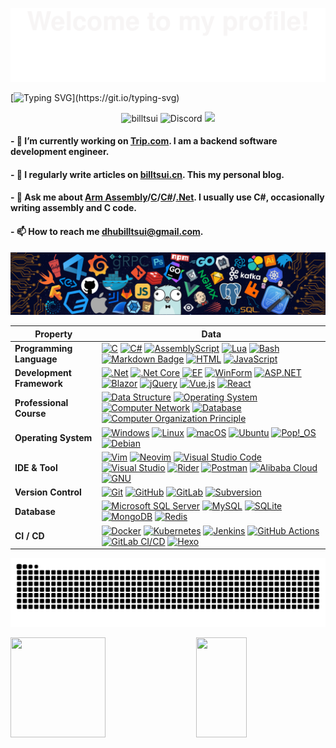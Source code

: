 ![](assets/Bottom_up.svg)



<!--my-ticker-->    
[![Typing SVG](https://readme-typing-svg.herokuapp.com?color=%2336BCF7&center=true&vCenter=true&width=800&size=30&lines=Hi+there+👋,+I+am+Bill+Tsui.;Over+10+years+of+programming+experience;)](https://git.io/typing-svg)
    

<p align="center"> <img src="https://komarev.com/ghpvc/?username=billtsui&label=Visitors&color=0e75b6&style=flat" alt="billtsui" /> <img alt="Discord" src="https://img.shields.io/discord/143867839282020352?link=https%3A%2F%2Fdiscord.com%2Fusers%2Fbi4aas" alt="Discord" />
<img src="https://img.shields.io/badge/status-updating-FF1493">
</p>




#### - 🔭 I’m currently working on **[Trip.com](https://www.trip.com)**. I am a backend software development engineer.

#### - 📝 I regularly write articles on **[billtsui.cn](https://www.billtsui.cn)**. This my personal blog.

#### - 💬 Ask me about **[Arm Assembly](https://developer.arm.com/documentation/den0042/0100/Introduction-to-Assembly-Language)/[C](https://en.wikipedia.org/wiki/The_C_Programming_Language)/[C#](https://dotnet.microsoft.com/en-us/languages/csharp)/[.Net](https://dotnet.microsoft.com/en-us/)**. I usually use C#, occasionally writing assembly and C code.

#### - 📫 How to reach me **dhubilltsui@gmail.com**.

<!--header picture-->
![](assets/header_.png)
<!-- my-skills -->
|Property|Data|
|------- |----|
|**Programming Language**|[![C](https://img.shields.io/badge/C-00599C?logo=c&logoColor=fff)](#) [![C#](https://custom-icon-badges.demolab.com/badge/C%23-%23512BD4.svg?logo=cshrp)](#) [![AssemblyScript](https://img.shields.io/badge/Assembly-007AAC?logo=assemblyscript)](#)  [![Lua](https://img.shields.io/badge/Lua-%232C2D72.svg?logo=lua)](#) [![Bash](https://img.shields.io/badge/Bash-4EAA25?logo=gnubash&logoColor=fff)](#) [![Markdown Badge](https://img.shields.io/badge/-Markdown-2088FF?style=flat&logo=Markdown)](#) [![HTML](https://img.shields.io/badge/HTML-00a96f.svg?logo=html5)](#) [![JavaScript](https://img.shields.io/badge/JavaScript-426576?logo=javascript)](#) |
|**Development Framework**| [![.Net](https://img.shields.io/badge/.NET-512BD4?logo=dotnet)](#) [![.Net Core](https://img.shields.io/badge/.NET_Core-512BD4?logo=dotnet)](#) [![EF](https://img.shields.io/badge/Entity_Framework-512BD4?logo=.Net)](#) [![WinForm](https://img.shields.io/badge/WinForm-512BD4?logo=.Net)](#) [![ASP.NET](https://img.shields.io/badge/ASP.NET-512BD4?logo=.Net)](#) [![Blazor](https://img.shields.io/badge/Blazor-512BD4?logo=blazor&logoColor=fff)](#) [![jQuery](https://img.shields.io/badge/jQuery-0769AD?logo=jquery&logoColor=fff)](#) [![Vue.js](https://img.shields.io/badge/Vue.js-4FC08D?logo=vuedotjs&logoColor=fff)](#) [![React](https://img.shields.io/badge/React-%2320232a.svg?logo=react&logoColor=%2361DAFB)](#)|
|**Professional Course**|[![Data Structure](https://img.shields.io/badge/Data_Structure-1A0F99)](#) [![Operating System](https://img.shields.io/badge/Operating_System-4C8CBF)](#) [![Computer Network](https://img.shields.io/badge/Computer_Network-E34F55)](#) [![Database](https://img.shields.io/badge/Database-004400)](#) [![Computer Organization Principle](https://img.shields.io/badge/Computer_Organization_Principle-66F)](#)|
|**Operating System**| [![Windows](https://custom-icon-badges.demolab.com/badge/Windows-0078D6?logo=windows11)](#) [![Linux](https://img.shields.io/badge/Linux-F86F35B?logo=linux&logoColor=111111)](#) [![macOS](https://img.shields.io/badge/macOS-245dcf?logo=apple&logoColor=fff)](#) [![Ubuntu](https://img.shields.io/badge/Ubuntu-E95420?logo=ubuntu&logoColor=fff)](#) [![Pop!_OS](https://img.shields.io/badge/Pop!__OS-48B9C7?logo=popos&logoColor=fff)](#) [![Debian](https://img.shields.io/badge/Debian-A81D33?logo=debian&logoColor=fff)](#)|
|**IDE & Tool**|[![Vim](https://img.shields.io/badge/Vim-%232F80ED.svg?logo=vim)](#) [![Neovim](https://img.shields.io/badge/Neovim-57A143?logo=neovim&logoColor=fff)](#) [![Visual Studio Code](https://custom-icon-badges.demolab.com/badge/Visual%20Studio%20Code-0078d7.svg?logo=vsc)](#) [![Visual Studio](https://custom-icon-badges.demolab.com/badge/Visual%20Studio-5C2D91.svg?&logo=visualstudio)](#) [![Rider](https://img.shields.io/badge/Rider-000?logo=rider&logoColor=fff)](#) [![Postman](https://img.shields.io/badge/Postman-FF6C37?logo=postman&logoColor=white)](#) [![Alibaba Cloud](https://img.shields.io/badge/Alibaba%20Cloud-%23FF6701.svg?logo=alibabacloud&logoColor=white)](#) [![GNU](https://img.shields.io/badge/GNU-123456?logo=gnu&logoColor=white)](#)|
|**Version Control**| [![Git](https://img.shields.io/badge/Git-F05032?logo=git&logoColor=fff)](#) [![GitHub](https://img.shields.io/badge/GitHub-%23121011.svg?logo=github&logoColor=white)](#) [![GitLab](https://img.shields.io/badge/GitLab-FC6D26?logo=gitlab&logoColor=fff)](#) [![Subversion](https://img.shields.io/badge/Subversion-5e1fc3?logo=subversion&logoColor=fff)](#)|
|**Database**|[![Microsoft SQL Server](https://custom-icon-badges.demolab.com/badge/Microsoft%20SQL%20Server-a31203?logo=mssqlserver-white)](#) [![MySQL](https://img.shields.io/badge/MySQL-7055BE?logo=mysql&logoColor=fff)](#) [![SQLite](https://img.shields.io/badge/SQLite-559400?logo=sqlite&logoColor=fff)](#) [![MongoDB](https://img.shields.io/badge/MongoDB-C54BB5?logo=mongodb&logoColor=fff)](#) [![Redis](https://img.shields.io/badge/Redis-fe473d?logo=redis&logoColor=fff)](#)|
|**CI / CD**| [![Docker](https://img.shields.io/badge/Docker-2496ED?logo=docker&logoColor=fff)](#) [![Kubernetes](https://img.shields.io/badge/Kubernetes-323CE5?logo=kubernetes&logoColor=fff)](#) [![Jenkins](https://img.shields.io/badge/Jenkins-D24939?logo=jenkins&logoColor=fff)](#) [![GitHub Actions](https://img.shields.io/badge/GitHub_Actions-208899?logo=githubactions&logoColor=fff)](#) [![GitLab CI/CD](https://img.shields.io/badge/GitLab_CI/CD-2d5ac5?logo=gitlab&logoColor=fff)](#) [![Hexo](https://img.shields.io/badge/Hexo-0E83CD?logo=hexo&logoColor=fff)](#)|



![Bill's github activity graph](https://raw.githubusercontent.com/billtsui/billtsui/output/github-snake.svg)

<!-- <div style="display: flex; flex-direction: row;">
    <img src="https://github-readme-stats.vercel.app/api/top-langs/?username=billtsui&layout=compact" style="height: 160px; margin: 0 1%;"/>
    <img src="https://github-readme-stats.vercel.app/api?username=billtsui&show_icons=true" style="height: 160px; margin: 0 1%;"/>
</div> -->


<div class='container'>
<img style="height: 160px; width: 55%;" class="img" src="https://github-readme-stats.vercel.app/api?username=billtsui&show_icons=true" />
&nbsp;
&nbsp;
<img style="height: 160px; width: 40%;" class="img" src="https://github-readme-stats.vercel.app/api/top-langs/?username=billtsui&langs_count=8&layout=compact" /></div>
</div>
